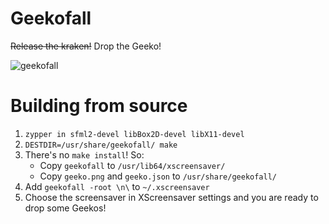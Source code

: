 # Geekofall

~~Release the kraken!~~ Drop the Geeko!

![geekofall](https://user-images.githubusercontent.com/1793699/44660940-6a523480-aa09-11e8-89d3-cfc1a5349031.gif)

# Building from source

1. `zypper in sfml2-devel libBox2D-devel libX11-devel`
2. `DESTDIR=/usr/share/geekofall/ make`
3. There's no `make install`! So:
    * Copy `geekofall` to `/usr/lib64/xscreensaver/`
    * Copy `geeko.png` and `geeko.json` to `/usr/share/geekofall/`
4. Add `geekofall -root \n\` to `~/.xscreensaver`
5. Choose the screensaver in XScreensaver settings and you are ready to drop some Geekos!
